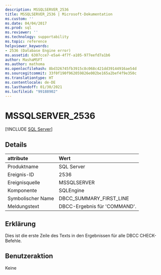 ```yaml
---
description: MSSQLSERVER_2536
title: MSSQLSERVER_2536 | Microsoft-Dokumentation
ms.custom: ''
ms.date: 04/04/2017
ms.prod: sql
ms.reviewer: ''
ms.technology: supportability
ms.topic: reference
helpviewer_keywords:
- 2536 (Database Engine error)
ms.assetid: 6307cce7-e5a4-4f7f-a105-977eefd7a1b6
author: MashaMSFT
ms.author: mathoma
ms.openlocfilehash: 8bd326745fb3915c8c068c421dd39144916ae54d
ms.sourcegitcommit: 33f0f190f962059826e002be165a2bef4f9e350c
ms.translationtype: HT
ms.contentlocale: de-DE
ms.lasthandoff: 01/30/2021
ms.locfileid: "99188902"
---
```

# <a name="mssqlserver_2536"></a>MSSQLSERVER_2536
 [!INCLUDE [SQL Server](../../includes/applies-to-version/sqlserver.md)]
  
## <a name="details"></a>Details  
  
| attribute | Wert |  
| :-------- | :---- |  
|Produktname|SQL Server|  
|Ereignis-ID|2536|  
|Ereignisquelle|MSSQLSERVER|  
|Komponente|SQLEngine|  
|Symbolischer Name|DBCC_SUMMARY_FIRST_LINE|  
|Meldungstext|DBCC-Ergebnis für 'COMMAND'.|  
  
## <a name="explanation"></a>Erklärung  
Dies ist die erste Zeile des Texts in den Ergebnissen für alle DBCC CHECK-Befehle.  
  
## <a name="user-action"></a>Benutzeraktion  
Keine  
  

